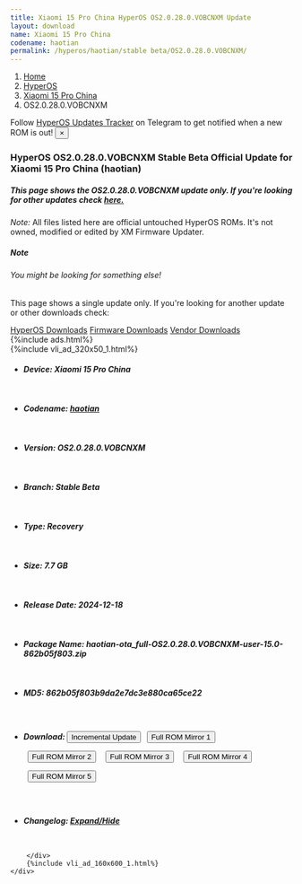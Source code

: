 ```yaml
---
title: Xiaomi 15 Pro China HyperOS OS2.0.28.0.VOBCNXM Update
layout: download
name: Xiaomi 15 Pro China
codename: haotian
permalink: /hyperos/haotian/stable beta/OS2.0.28.0.VOBCNXM/
---
```

<nav aria-label="breadcrumb">
    <ol class="breadcrumb">
        <li class="breadcrumb-item"><a href="/">Home</a></li>
        <li class="breadcrumb-item"><a href="/hyperos/">HyperOS</a></li>
        <li class="breadcrumb-item"><a href="/hyperos/haotian/">Xiaomi 15 Pro China</a></li>
        <li class="breadcrumb-item active" aria-current="page">OS2.0.28.0.VOBCNXM</li>
    </ol>
</nav>
<div class="alert alert-primary alert-dismissible fade show" role="alert">
    Follow <a href="https://t.me/MIUIUpdatesTracker" class="alert-link">HyperOS Updates Tracker</a> on Telegram to get
    notified when a new ROM is out!
    <button type="button" class="close" data-dismiss="alert" aria-label="Close">
        <span aria-hidden="true">&times;</span>
    </button>
</div>
<div class="col-12 mx-auto">
    <h3 class="title bg-light p-2 rounded">HyperOS OS2.0.28.0.VOBCNXM Stable Beta Official Update for Xiaomi 15 Pro China (haotian)</h3>
    <h5>This page shows the OS2.0.28.0.VOBCNXM update only. If you're looking for other updates check
        <a href="/hyperos/haotian/">here.</a></h5>
    <p><i>Note: </i>All files listed here are official untouched HyperOS ROMs.
        It's not owned, modified or edited by XM Firmware Updater.</p>
    <div class="card">
        <div class="card-body">
            <h5 class="card-title">Note</h5>
            <h6 class="card-subtitle mb-2 text-muted">You might be looking for something else!</h6>
            <p class="card-text">This page shows a single update only.
                If you're looking for another update or other downloads check:</p>
            <a href="/hyperos/" class="card-link">HyperOS Downloads</a>
            <a href="/firmware/" class="card-link">Firmware Downloads</a>
            <a href="/vendor/" class="card-link">Vendor Downloads</a>
        </div>
    </div>
    {%include ads.html%}
    <div class="row justify-content-center">
        <div class="col-10" id="downloads">
                    <div class="card card-body">
            {%include vli_ad_320x50_1.html%}
            <ul class="list-unstyled">
                <li style="padding-bottom: 10px;">
                    <h5><b>Device: </b>Xiaomi 15 Pro China</h5>
                </li>
                <li style="padding-bottom: 10px;">
                    <h5><b>Codename: </b> <a href="/hyperos/haotian/" target="_blank">haotian</a> </h5>
                </li>
                <li style="padding-bottom: 10px;">
                    <h5><b>Version: </b>OS2.0.28.0.VOBCNXM</h5>
                </li>
                <li style="padding-bottom: 10px;">
                    <h5><b>Branch: </b>Stable Beta</h5>
                </li>
                <li style="padding-bottom: 10px;">
                    <h5><b>Type: </b>Recovery</h5>
                </li>
                <li style="padding-bottom: 10px;">
                    <h5><b>Size: </b>7.7 GB</h5>
                </li>
                <li style="padding-bottom: 10px;">
                    <h5><b>Release Date: </b>2024-12-18</h5>
                </li>
                <li style="padding-bottom: 10px;">
                    <h5><b>Package Name: </b><span id="filename" class="text-dark">haotian-ota_full-OS2.0.28.0.VOBCNXM-user-15.0-862b05f803.zip</span></h5>
                </li>
                <li style="padding-bottom: 10px;">
                    <h5><b>MD5: </b><span id="md5" class="text-muted">862b05f803b9da2e7dc3e880ca65ce22</span></h5>
                </li>
                <li style="padding-bottom: 10px;">
                    <h5><b>Download: </b><button type="button" id="incremental_download" class="btn btn-warning" onclick="window.open('https://bigota.d.miui.com/OS2.0.28.0.VOBCNXM/haotian-ota_incremental-OS2.0.26.0.VOBCNXM-OS2.0.28.0.VOBCNXM-user-15.0-1b075ba4b5.zip', '_blank');"><i class="fa fa-download"></i> Incremental Update</button> <button type="button" id="download" class="btn btn-primary" style="margin: 7px;" onclick="window.open('https://cdnorg.d.miui.com/OS2.0.28.0.VOBCNXM/haotian-ota_full-OS2.0.28.0.VOBCNXM-user-15.0-862b05f803.zip', '_blank');"><i class="fa fa-download"></i> Full ROM Mirror 1</button> <button type="button" id="download" class="btn btn-primary" style="margin: 7px;" onclick="window.open('https://bkt-sgp-miui-ota-update-alisgp.oss-ap-southeast-1.aliyuncs.com/OS2.0.28.0.VOBCNXM/haotian-ota_full-OS2.0.28.0.VOBCNXM-user-15.0-862b05f803.zip', '_blank');"><i class="fa fa-download"></i> Full ROM Mirror 2</button> <button type="button" id="download" class="btn btn-primary" style="margin: 7px;" onclick="window.open('https://bn.d.miui.com/OS2.0.28.0.VOBCNXM/haotian-ota_full-OS2.0.28.0.VOBCNXM-user-15.0-862b05f803.zip', '_blank');"><i class="fa fa-download"></i> Full ROM Mirror 3</button> <button type="button" id="download" class="btn btn-primary" style="margin: 7px;" onclick="window.open('https://bigota.d.miui.com/OS2.0.28.0.VOBCNXM/haotian-ota_full-OS2.0.28.0.VOBCNXM-user-15.0-862b05f803.zip', '_blank');"><i class="fa fa-download"></i> Full ROM Mirror 4</button> <button type="button" id="download" class="btn btn-primary" style="margin: 7px;" onclick="window.open('https://hugeota.d.miui.com/OS2.0.28.0.VOBCNXM/haotian-ota_full-OS2.0.28.0.VOBCNXM-user-15.0-862b05f803.zip', '_blank');"><i class="fa fa-download"></i> Full ROM Mirror 5</button></h5>
                </li>
                <li style="padding-bottom: 10px;">
                    <h5><b>Changelog: </b><a href="#haotian_1_changelog" data-toggle="collapse" role="button"
                            aria-expanded="false" aria-controls="haotian_1_changelog"> <i class="fa fa-arrow-down"
                                aria-hidden="true"></i> Expand/Hide</a></h5>
                    <div class="collapse" id="haotian_1_changelog">
                        <p id="changelog_text"></p>
                    </div>
                </li>
            </ul>
        </div>

        </div>
        {%include vli_ad_160x600_1.html%}
    </div>
</div>
